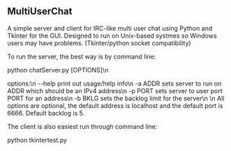 MultiUserChat
-------------

A simple server and client for IRC-like multi user chat using Python and Tkinter for the GUI.
Designed to run on Unix-based systmes so Windows users may have problems.  (Tkinter/python socket compatibility)

To run the server, the best way is by command line:

python chatServer.py [OPTIONS]\n

options:\n
--help        print out usage/help info\n
-a ADDR       sets server to run on ADDR which should be an IPv4 address\n
-p PORT       sets server to user port PORT for an address\n
-b BKLG       sets the backlog limit for the server\n
\n
All options are optional, the default address is localhost and the default port is 6666. Default backlog is 5.

The client is also easiest run through command line:

python tkintertest.py

